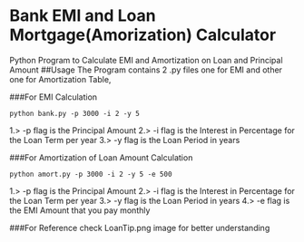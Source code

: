 # Bank EMI and Loan Mortgage(Amorization) Calculator
Python Program to Calculate EMI and Amortization on Loan and Principal Amount
##Usage 
The Program contains 2 .py files one for EMI and other one for Amortization Table,

###For EMI Calculation

`python bank.py -p 3000 -i 2 -y 5`

1.> -p flag is the Principal Amount 
2.> -i flag is the Interest in Percentage for the Loan Term per year
3.> -y flag is the Loan Period in years

###For Amortization of Loan Amount Calculation

`python amort.py -p 3000 -i 2 -y 5 -e 500`

1.> -p flag is the Principal Amount 
2.> -i flag is the Interest in Percentage for the Loan Term per year
3.> -y flag is the Loan Period in years
4.> -e flag is the EMI Amount that you pay monthly

###For Reference check LoanTip.png image for better understanding
